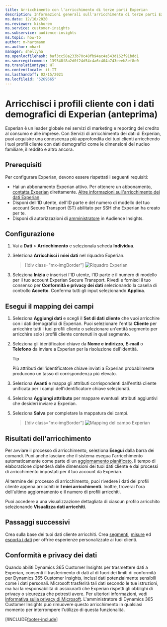 ```yaml
---
title: Arricchimento con l'arricchimento di terze parti Experian
description: Informazioni generali sull'arricchimento di terze parti Experian.
ms.date: 12/10/2020
ms.reviewer: kishorem
ms.service: customer-insights
ms.subservice: audience-insights
ms.topic: how-to
author: m-hartmann
ms.author: mhart
manager: shellyha
ms.openlocfilehash: baf3cc58a233b70c48fb94ac4a543d162f91bdd1
ms.sourcegitcommit: 139548f8a2d0f24d54c4a6c404a743eeeb8ef8e0
ms.translationtype: HT
ms.contentlocale: it-IT
ms.lasthandoff: 02/15/2021
ms.locfileid: "5269565"
---
```

# <a name="enrich-customer-profiles-with-demographics-from-experian-preview"></a>Arricchisci i profili cliente con i dati demografici di Experian (anteprima)

Experian è un leader globale nei servizi di marketing e reporting del credito al consumo e alle imprese. Con Servizi di arricchimento dei dati di Experian, puoi acquisire una conoscenza più approfondita dei tuoi clienti arricchendo i tuoi profili cliente con dati demografici come le dimensioni del nucleo familiare, il reddito e altro ancora.

## <a name="prerequisites"></a>Prerequisiti

Per configurare Experian, devono essere rispettati i seguenti requisiti:

- Hai un abbonamento Experian attivo. Per ottenere un abbonamento, [contatta Experian](https://www.experian.com/marketing-services/contact) direttamente. [Altre informazioni sull'arricchimento dei dati Experian](https://www.experian.com/marketing-services/microsoft?cmpid=ems_web_mci_cdppage).
- Disponi dell'ID utente, dell'ID parte e del numero di modello del tuo account Secure Transport (ST) abilitato per SSH che Experian ha creato per te.
- Disponi di autorizzazioni di [amministratore](permissions.md#administrator) in Audience Insights.

## <a name="configuration"></a>Configurazione

1. Vai a **Dati** > **Arricchimento** e selezionala scheda **Individua**.

1. Seleziona **Arricchisci i miei dati** nel riquadro Experian.

   > [!div class="mx-imgBorder"]
   > ![Riquadro Experian](media/experian-tile.png "Riquadro Experian")

1. Seleziona **Inizia** e inserisci l'ID utente, l'ID parte e il numero di modello per il tuo account Experian Secure Transport. Rivedi e fornisci il tuo consenso per **Conformità e privacy dei dati** selezionando la casella di controllo **Accetto**. Conferma tutti gli input selezionando **Applica**.

## <a name="map-your-fields"></a>Esegui il mapping dei campi

1.  Seleziona **Aggiungi dati** e scegli il **Set di dati cliente** che vuoi arricchire con i dati demografici di Experian. Puoi selezionare l'entità **Cliente** per arricchire tutti i tuoi profili cliente o selezionare un'entità segmento per arricchire solo i profili cliente contenuti in quel segmento.

1. Seleziona gli identificatori chiave da **Nome e indirizzo**, **E-mail** o **Telefono** da inviare a Experian per la risoluzione dell'identità.

   > [!TIP]
   > Più attributi dell'identificatore chiave inviati a Experian probabilmente producono un tasso di corrispondenza più elevato.

1. Seleziona **Avanti** e mappa gli attributi corrispondenti dall'entità cliente unificata per i campi dell'identificatore chiave selezionati.

1. Seleziona **Aggiungi attributo** per mappare eventuali attributi aggiuntivi che desideri inviare a Experian.

1.  Seleziona **Salva** per completare la mappatura dei campi.

    > [!div class="mx-imgBorder"]
    > ![Mapping del campo Experian](media/experian-field-mapping.png "Mapping del campo Experian")

## <a name="enrichment-results"></a>Risultati dell'arricchimento

Per avviare il processo di arricchimento, seleziona **Esegui** dalla barra dei comandi. Puoi anche lasciare che il sistema esegua l'arricchimento automaticamente come parte di un [aggiornamento pianificato](system.md#schedule-tab). Il tempo di elaborazione dipenderà dalle dimensioni dei tuoi dati cliente e dai processi di arricchimento impostati per il tuo account da Experian.

Al termine del processo di arricchimento, puoi rivedere i dati dei profili cliente appena arricchiti in **I miei arricchimenti**. Inoltre, troverai l'ora dell'ultimo aggiornamento e il numero di profili arricchiti.

Puoi accedere a una visualizzazione dettagliata di ciascun profilo arricchito selezionando **Visualizza dati arricchiti**.

## <a name="next-steps"></a>Passaggi successivi

Crea sulla base dei tuoi dati cliente arricchiti. Crea [segmenti](segments.md), [misure](measures.md) ed [esporta i dati](export-destinations.md) per offrire esperienze personalizzate ai tuoi clienti.

## <a name="data-privacy-and-compliance"></a>Conformità e privacy dei dati

Quando abiliti Dynamics 365 Customer Insights per trasmettere dati a Experian, consenti il trasferimento di dati al di fuori dei limiti di conformità per Dynamics 365 Customer Insights, inclusi dati potenzialmente sensibili come i dati personali. Microsoft trasferirà tali dati secondo le tue istruzioni, ma hai la responsabilità di assicurarti che Experian rispetti gli obblighi di privacy o sicurezza che potresti avere. Per ulteriori informazioni, vedi [Informativa sulla privacy di Microsoft](https://go.microsoft.com/fwlink/?linkid=396732).
L'amministratore di Dynamics 365 Customer Insights può rimuovere questo arricchimento in qualsiasi momento per interrompere l'utilizzo di questa funzionalità.


[!INCLUDE[footer-include](../includes/footer-banner.md)]